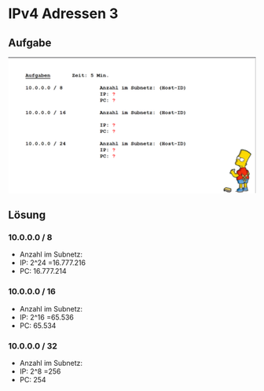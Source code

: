 # IPv4 Adressen 3

## Aufgabe
![Aufgabenstellung](/Images/Tag_2/Aufgabe_3_IPv4_Adressen_3.png)

## Lösung
### 10.0.0.0 / 8
* Anzahl im Subnetz:
* IP: 2^24 =16.777.216
* PC: 16.777.214

### 10.0.0.0 / 16
* Anzahl im Subnetz:
* IP: 2^16 =65.536
* PC: 65.534

### 10.0.0.0 / 32
* Anzahl im Subnetz:
* IP: 2^8 =256
* PC: 254